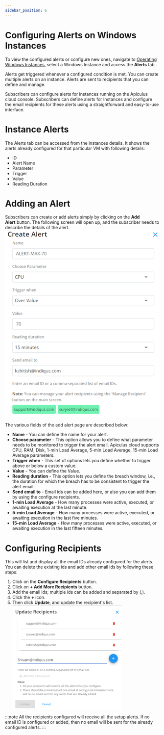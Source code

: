 ```yaml
---
sidebar_position: 6
---
```

# Configuring Alerts on Windows Instances

To view the configured alerts or configure new ones, navigate to [Operating Windows Instances](AboutWindowsInstances), select a Windows Instance and access the **Alerts** tab .

Alerts get triggered whenever a configured condition is met. You can create multiple alerts on an instance. Alerts are sent to recipients that you can define and manage.

Subscribers can configure alerts for instances running on the Apiculus cloud console. Subscribers can define alerts for Instances and configure the email recipients for these alerts using a straightforward and easy-to-use interface.

# Instance Alerts

The Alerts tab can be accessed from the instances details. It shows the alerts already configured for that particular VM with following details:
- ID
- Alert Name
- Parameter
- Trigger
- Value
- Reading Duration
# Adding an Alert

Subscribers can create or add alerts simply by clicking on the **Add Alert** button. The following screen will open up, and the subscriber needs to describe the details of the alert.
![alertcreation](img/alertcreation.png)

The various fields of the add alert page are described below:

- **Name** - You can define the name for your alert.
- **Choose parameter** - This option allows you to define what parameter needs to be monitored to trigger the alert email. Apiculus cloud supports CPU, RAM, Disk, 1-min Load Average, 5-min Load Average, 15-min Load Average parameters.
- **Trigger when** - This set of options lets you define whether to trigger above or below a custom value.
- **Value** - You can define the Value. 
- **Reading duration** - This option lets you define the breach window, i.e., the duration for which the breach has to be consistent to trigger the alert email.
- **Send email to** - Email ids can be added here, or also you can add them by using the configure recipients.
- **1-min Load Average** - How many processes were active, executed, or awaiting execution at the last minute.
- **5-min Load Average** - How many processes were active, executed, or awaiting execution in the last five minutes.
- **15-min Load Average** - How many processes were active, executed, or awaiting execution in the last fifteen minutes.
# Configuring Recipients

This will list and display all the email IDs already configured for the alerts. You can delete the existing ids and add other email ids by following these steps:

1. Click on the **Configure Recipients** button.
2. Click on **+ Add More Recipients** button.
3. Add the email ids; multiple ids can be added and separated by (,).
4. Click the **+** icon.
5. Then click **Update**, and update the recipient's list.
![recepient](img/recepient.png)

:::note
	All the recipients configured will receive all the setup alerts. If no email ID is configured or added, then no email will be sent for the already configured alerts.
:::





